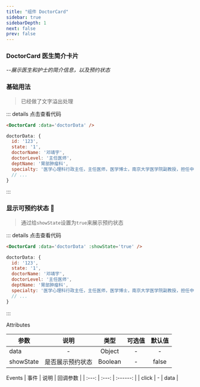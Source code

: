 ```yaml
---
title: "组件 DoctorCard"
sidebar: true
sidebarDepth: 1
next: false
prev: false
---
```


### DoctorCard 医生简介卡片
*--展示医生和护士的简介信息，以及预约状态*
### 基础用法
> 已经做了文字溢出处理

<div>
  <DoctorCard />
</div>

::: details 点击查看代码
```html
<DoctorCard :data='doctorData' />
```
```js
doctorData: {
  id: '123',
  state: '1',
  doctorName: '邓靖宇',
  doctorLevel: '主任医师',
  deptName: '胃部肿瘤科',
  specialty: '医学心理科行政主任，主任医师，医学博士，南京大学医学院副教授，担任中华师，医学博士，南京大学医学院副教'
  // ...
}
```

:::
### 显示可预约状态 :tada:
> 通过给`showState`设置为`true`来展示预约状态

<div>
  <DoctorCard :showState='true' />
</div>

::: details 点击查看代码
```html
<DoctorCard :data='doctorData' :showState='true' />
```
```js
doctorData: {
  id: '123',
  state: '1',
  doctorName: '邓靖宇',
  doctorLevel: '主任医师',
  deptName: '胃部肿瘤科',
  specialty: '医学心理科行政主任，主任医师，医学博士，南京大学医学院副教授，担任中华师，医学博士，南京大学医学院副教'
  // ...
}
```
:::

Attributes

| 参数      |       说明       |  类型   | 可选值 | 默认值 |
| --------- | :--------------: | :-----: | :----: | :----: |
| data      |        -         | Object  |   -    |   -    |
| showState | 是否展示预约状态 | Boolean |   -    | false  |

Events
| 事件  | 说明  | 回调参数 |
| :---: | :---: | :------: |
| click |   -   |   data   |
